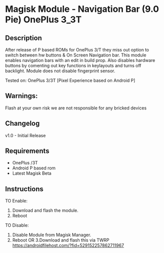 # Magisk Module - Navigation Bar (9.0 Pie) OnePlus 3_3T 
## Description

After release of P based ROMs for OnePlus 3/T they miss out option to switch between hw buttons & On Screen Navigation bar.
This module enables navigation bars with an edit in build prop.
Also disables hardware buttons by comenting out key functions in keylayouts and turns off backlight.
Module does not disable fingerprint sensor.

Tested on: OnePlus 3/3T [Pixel Experience based on Android P]

## Warnings: 
Flash at your own risk we are not responsible for any bricked devices

## Changelog
v1.0 - Initial Release

## Requirements
- OnePlus /3T
- Android P based rom
- Latest Magisk Beta 

## Instructions
TO Enable:

1. Download and flash the module.
2. Reboot

TO Disable:

1. Disable Module from Magisk Manager.
2. Reboot
OR
3.Download and flash this via TWRP https://androidfilehost.com/?fid=529152257862711967

